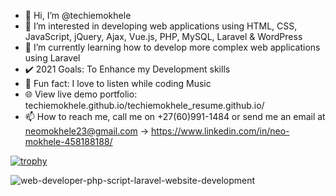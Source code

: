 - 👋 Hi, I’m @techiemokhele
- 👀 I’m interested in developing web applications using HTML, CSS, JavaScript, jQuery, Ajax, Vue.js, PHP, MySQL, Laravel & WordPress
- 🌱 I’m currently learning how to develop more complex web applications using Laravel
- ✔️ 2021 Goals: To Enhance my Development skills
- 📣 Fun fact: I love to listen while coding Music
- 🌐 View live demo portfolio: techiemokhele.github.io/techiemokhele_resume.github.io/ 
- 📫 How to reach me, call me on +27(60)991-1484 or send me an email at neomokhele23@gmail.com -> https://www.linkedin.com/in/neo-mokhele-458188188/

[![trophy](https://github-profile-trophy.vercel.app/?username=techiemokhele&theme=onedark)](https://github.com/techiemokhele/github-profile-trophy)



<!---
techiemokhele/techiemokhele is a ✨ special ✨ repository because its `README.md` (this file) appears on your GitHub profile.
You can click the Preview link to take a look at your changes.
--->
![web-developer-php-script-laravel-website-development](https://user-images.githubusercontent.com/67394147/131592854-cf42468a-6e70-4503-bcf7-56d4b65390d7.jpg)

